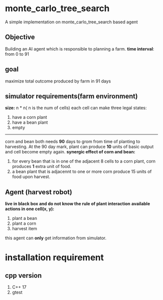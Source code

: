 # monte_carlo_tree_search
A simple implementation on monte_carlo_tree_search based agent
## Objective
Building an AI agent which is responsible to planning a farm.
**time interval**: from 0 to 91
## goal
maximize total outcome produced by farm in 91 days
## simulator requirements(farm environment)
**size:**  n * n( n is the num of cells)
each cell can make three legal states:
1. have a corn plant
2. have a bean plant
3. empty
-----
corn and bean both needs **90** days to grom from time of planting to harvesting.
At the 90 day mark, plant can produce **10** units of basic output and cell become empty again.
**synergic effect of corn and bean:**
1. for every bean that is in one of the adjacent 8 cells to a corn plant, corn produces **1** extra unit of food.
2. a bean plant that is adjacennt to one or more corn produce 15 units of food upon harvest.
## Agent (harvest robot)
**live in black box and do not know the rule of plant interaction**
**available actions in one cell(x, y):**
1. plant a bean
2. plant a corn
3. harvest item

this agent can **only** get information from simulator.

# installation requirement
## cpp version
1. C++ 17
2. gtest



